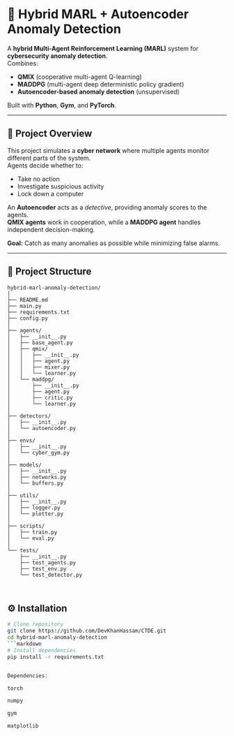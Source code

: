 # 🚀 Hybrid MARL + Autoencoder Anomaly Detection

A **hybrid Multi-Agent Reinforcement Learning (MARL)** system for **cybersecurity anomaly detection**.  
Combines:
- **QMIX** (cooperative multi-agent Q-learning)
- **MADDPG** (multi-agent deep deterministic policy gradient)
- **Autoencoder-based anomaly detection** (unsupervised)

Built with **Python**, **Gym**, and **PyTorch**.

---

## 📜 Project Overview

This project simulates a **cyber network** where multiple agents monitor different parts of the system.  
Agents decide whether to:
- Take no action
- Investigate suspicious activity
- Lock down a computer

An **Autoencoder** acts as a *detective*, providing anomaly scores to the agents.  
**QMIX agents** work in cooperation, while a **MADDPG agent** handles independent decision-making.

**Goal:** Catch as many anomalies as possible while minimizing false alarms.

---

## 📁 Project Structure

```text
hybrid-marl-anomaly-detection/
│
├── README.md
├── main.py
├── requirements.txt
├── config.py
│
├── agents/
│   ├── __init__.py
│   ├── base_agent.py
│   ├── qmix/
│   │   ├── __init__.py
│   │   ├── agent.py
│   │   ├── mixer.py
│   │   └── learner.py
│   └── maddpg/
│       ├── __init__.py
│       ├── agent.py
│       ├── critic.py
│       └── learner.py
│
├── detectors/
│   ├── __init__.py
│   └── autoencoder.py
│
├── envs/
│   ├── __init__.py
│   └── cyber_gym.py
│
├── models/
│   ├── __init__.py
│   ├── networks.py
│   └── buffers.py
│
├── utils/
│   ├── __init__.py
│   ├── logger.py
│   └── plotter.py
│
├── scripts/
│   ├── train.py
│   └── eval.py
│
└── tests/
    ├── __init__.py
    ├── test_agents.py
    ├── test_env.py
    └── test_detector.py



```

## ⚙️ Installation

```bash
# Clone repository
git clone https://github.com/DevKhanHassam/CTDE.git
cd hybrid-marl-anomaly-detection
```markdown
# Install dependencies
pip install -r requirements.txt


Dependencies:

torch

numpy

gym

matplotlib

